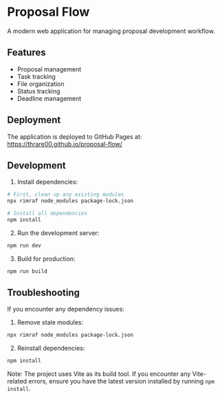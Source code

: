 # Proposal Flow

A modern web application for managing proposal development workflow.

## Features

- Proposal management
- Task tracking
- File organization
- Status tracking
- Deadline management

## Deployment

The application is deployed to GitHub Pages at: https://thrare00.github.io/proposal-flow/

## Development

1. Install dependencies:
```bash
# First, clean up any existing modules
npx rimraf node_modules package-lock.json

# Install all dependencies
npm install
```

2. Run the development server:
```bash
npm run dev
```

3. Build for production:
```bash
npm run build
```

## Troubleshooting

If you encounter any dependency issues:

1. Remove stale modules:
```bash
npx rimraf node_modules package-lock.json
```

2. Reinstall dependencies:
```bash
npm install
```

Note: The project uses Vite as its build tool. If you encounter any Vite-related errors, ensure you have the latest version installed by running `npm install`.
